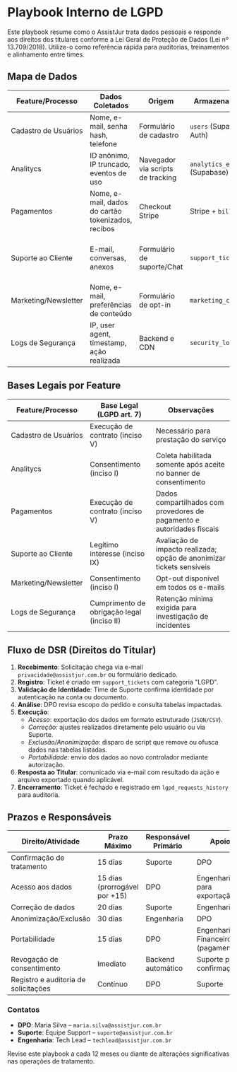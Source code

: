 # Playbook Interno de LGPD

Este playbook resume como o AssistJur trata dados pessoais e responde aos direitos dos titulares conforme a Lei Geral de Proteção de Dados (Lei nº 13.709/2018). Utilize-o como referência rápida para auditorias, treinamentos e alinhamento entre times.

## Mapa de Dados

| Feature/Processo        | Dados Coletados                                     | Origem                             | Armazenamento                  | Retenção                               | Finalidade                                                |
|-------------------------|-----------------------------------------------------|------------------------------------|--------------------------------|-----------------------------------------|-----------------------------------------------------------|
| Cadastro de Usuários    | Nome, e-mail, senha hash, telefone                  | Formulário de cadastro             | `users` (Supabase Auth)        | Enquanto durar a relação contratual     | Criar conta e autenticar acesso                            |
| Analitycs               | ID anônimo, IP truncado, eventos de uso             | Navegador via scripts de tracking  | `analytics_events` (Supabase)  | 13 meses                                | Mensurar uso do produto e orientar melhorias              |
| Pagamentos              | Nome, e-mail, dados do cartão tokenizados, recibos  | Checkout Stripe                    | Stripe + `billing`             | 5 anos após término da relação          | Processar cobranças e cumprir obrigações fiscais          |
| Suporte ao Cliente      | E-mail, conversas, anexos                           | Formulário de suporte/Chat        | `support_tickets`              | 2 anos após resolução                   | Atender solicitações e manter histórico de atendimento    |
| Marketing/Newsletter    | Nome, e-mail, preferências de conteúdo              | Formulário de opt-in               | `marketing_contacts`           | Até revogação do consentimento          | Enviar comunicações de marketing                           |
| Logs de Segurança       | IP, user agent, timestamp, ação realizada           | Backend e CDN                      | `security_logs`                | 6 meses                                 | Detectar fraudes e garantir a segurança do sistema        |

## Bases Legais por Feature

| Feature/Processo        | Base Legal (LGPD art. 7)                | Observações                                                                 |
|-------------------------|----------------------------------------|-----------------------------------------------------------------------------|
| Cadastro de Usuários    | Execução de contrato (inciso V)         | Necessário para prestação do serviço                                      |
| Analitycs               | Consentimento (inciso I)                | Coleta habilitada somente após aceite no banner de consentimento          |
| Pagamentos              | Execução de contrato (inciso V)         | Dados compartilhados com provedores de pagamento e autoridades fiscais    |
| Suporte ao Cliente      | Legítimo interesse (inciso IX)          | Avaliação de impacto realizada; opção de anonimizar tickets sensíveis     |
| Marketing/Newsletter    | Consentimento (inciso I)                | Opt-out disponível em todos os e-mails                                    |
| Logs de Segurança       | Cumprimento de obrigação legal (inciso II) | Retenção mínima exigida para investigação de incidentes                   |

## Fluxo de DSR (Direitos do Titular)

1. **Recebimento**: Solicitação chega via e-mail `privacidade@assistjur.com.br` ou formulário dedicado.
2. **Registro**: Ticket é criado em `support_tickets` com categoria "LGPD".
3. **Validação de Identidade**: Time de Suporte confirma identidade por autenticação na conta ou documento.
4. **Análise**: DPO revisa escopo do pedido e consulta tabelas impactadas.
5. **Execução**:
   - *Acesso*: exportação dos dados em formato estruturado (`JSON/CSV`).
   - *Correção*: ajustes realizados diretamente pelo usuário ou via Suporte.
   - *Exclusão/Anonimização*: disparo de script que remove ou ofusca dados nas tabelas listadas.
   - *Portabilidade*: envio dos dados ao novo controlador mediante autorização.
6. **Resposta ao Titular**: comunicado via e-mail com resultado da ação e arquivo exportado quando aplicável.
7. **Encerramento**: Ticket é fechado e registrado em `lgpd_requests_history` para auditoria.

## Prazos e Responsáveis

| Direito/Atividade                 | Prazo Máximo                        | Responsável Primário     | Apoio                                 |
|----------------------------------|-------------------------------------|--------------------------|----------------------------------------|
| Confirmação de tratamento        | 15 dias                              | Suporte                  | DPO                                   |
| Acesso aos dados                 | 15 dias (prorrogável por +15)        | DPO                      | Engenharia para exportação            |
| Correção de dados                | 20 dias                              | Suporte                  | Engenharia                             |
| Anonimização/Exclusão            | 30 dias                              | Engenharia               | DPO                                   |
| Portabilidade                    | 15 dias                              | DPO                      | Engenharia / Financeiro (pagamentos)  |
| Revogação de consentimento       | Imediato                             | Backend automático       | Suporte para confirmação               |
| Registro e auditoria de solicitações | Contínuo                         | DPO                      | Suporte                                |

### Contatos
- **DPO**: Maria Silva – `maria.silva@assistjur.com.br`
- **Suporte**: Equipe Support – `suporte@assistjur.com.br`
- **Engenharia**: Tech Lead – `techlead@assistjur.com.br`

Revise este playbook a cada 12 meses ou diante de alterações significativas nas operações de tratamento.

